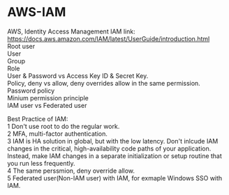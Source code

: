 # AWS-IAM
AWS, Identity Access Management
IAM link: https://docs.aws.amazon.com/IAM/latest/UserGuide/introduction.html \
Root user \
User \
Group \
Role \
User & Password vs Access Key ID & Secret Key. \
Policy, deny vs allow, deny overrides allow in the same permission. \
Password policy \
Minium permission principle \
IAM user vs Federated user 

Best Practice of IAM: \
1 Don't use root to do the regular work. \
2 MFA, multi-factor authentication. \
3 IAM is HA solution in global, but with the low latency.
Don't inlcude IAM changes in the critical, high-availability code paths of your application. Instead, make IAM changes in a separate initialization or setup routine that you run less frequently. \
4 The same perssmion, deny override allow. \
5 Federated user(Non-IAM user) with IAM, for exmaple Windows SSO with IAM.
